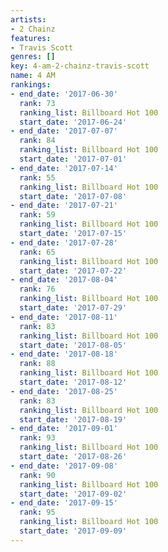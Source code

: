 ```yaml
---
artists:
- 2 Chainz
features:
- Travis Scott
genres: []
key: 4-am-2-chainz-travis-scott
name: 4 AM
rankings:
- end_date: '2017-06-30'
  rank: 73
  ranking_list: Billboard Hot 100
  start_date: '2017-06-24'
- end_date: '2017-07-07'
  rank: 84
  ranking_list: Billboard Hot 100
  start_date: '2017-07-01'
- end_date: '2017-07-14'
  rank: 55
  ranking_list: Billboard Hot 100
  start_date: '2017-07-08'
- end_date: '2017-07-21'
  rank: 59
  ranking_list: Billboard Hot 100
  start_date: '2017-07-15'
- end_date: '2017-07-28'
  rank: 65
  ranking_list: Billboard Hot 100
  start_date: '2017-07-22'
- end_date: '2017-08-04'
  rank: 76
  ranking_list: Billboard Hot 100
  start_date: '2017-07-29'
- end_date: '2017-08-11'
  rank: 83
  ranking_list: Billboard Hot 100
  start_date: '2017-08-05'
- end_date: '2017-08-18'
  rank: 88
  ranking_list: Billboard Hot 100
  start_date: '2017-08-12'
- end_date: '2017-08-25'
  rank: 83
  ranking_list: Billboard Hot 100
  start_date: '2017-08-19'
- end_date: '2017-09-01'
  rank: 93
  ranking_list: Billboard Hot 100
  start_date: '2017-08-26'
- end_date: '2017-09-08'
  rank: 90
  ranking_list: Billboard Hot 100
  start_date: '2017-09-02'
- end_date: '2017-09-15'
  rank: 95
  ranking_list: Billboard Hot 100
  start_date: '2017-09-09'
---
```


